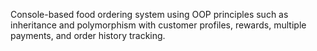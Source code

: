 Console-based food ordering system using OOP principles such as inheritance and polymorphism with customer profiles, rewards, multiple payments, and order history tracking.
